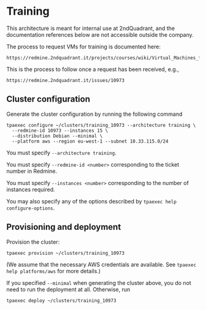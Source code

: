 Training
========

This architecture is meant for internal use at 2ndQuadrant, and the
documentation references below are not accessible outside the company.

The process to request VMs for training is documented here:

    https://redmine.2ndquadrant.it/projects/courses/wiki/Virtual_Machines_for_training

This is the process to follow once a request has been received, e.g.,

    https://redmine.2ndquadrant.it/issues/10973

Cluster configuration
---------------------

Generate the cluster configuration by running the following command

```
tpaexec configure ~/clusters/training_10973 --architecture training \
  --redmine-id 10973 --instances 15 \
  --distribution Debian --minimal \
  --platform aws --region eu-west-1 --subnet 10.33.115.0/24
```

You must specify ``--architecture training``.

You must specify ``--redmine-id <number>`` corresponding to the ticket
number in Redmine.

You must specify ``--instances <number>`` corresponding to the number of
instances required.

You may also specify any of the options described by
``tpaexec help configure-options``.

Provisioning and deployment
---------------------------

Provision the cluster:

```
tpaexec provision ~/clusters/training_10973
```

(We assume that the necessary AWS credentials are available. See
``tpaexec help platforms/aws`` for more details.)

If you specified ``--minimal`` when generating the cluster above, you do
not need to run the deployment at all. Otherwise, run

```
tpaexec deploy ~/clusters/training_10973
```
